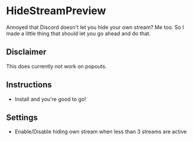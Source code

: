 # HideStreamPreview

Annoyed that Discord doesn't let you hide your own stream? Me too. So I made a little thing that should let you go ahead and do that.

## Disclaimer 
This does currently not work on popouts.

## Instructions
 - Install and you're good to go!

## Settings
 - Enable/Disable hiding own stream when less than 3 streams are active
 
